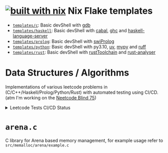 # [![built with nix](https://builtwithnix.org/badge.svg)](https://builtwithnix.org) Nix Flake templates
* [`templates/c`](../templates/c/flake.nix): Basic devShell with [gdb](https://sourceware.org/gdb/)
* [`templates/haskell`](../templates/haskell/flake.nix): Basic devShell with [cabal](https://www.haskell.org/cabal/), [ghc](https://www.haskell.org/ghc/) and [haskell-language-server](https://wiki.haskell.org/Haskell-language-server)
* [`templates/prolog`](../templates/prolog/flake.nix): Basic devShell with [swiProlog](https://www.swi-prolog.org/)
* [`templates/python`](../templates/python/flake.nix): Basic devShell with py3.10, [uv](https://github.com/astral-sh/uv), [mypy](https://github.com/python/mypy) and [ruff](https://github.com/astral-sh/ruff)
* [`templates/rust`](../templates/rust/flake.nix): Basic devShell with [rustToolchain](https://rust-lang.github.io/rustup/concepts/toolchains.html) and [rust-analyser](https://rust-analyzer.github.io/)

# Data Structures / Algorithms
Implementations of various leetcode problems in (C/C++/Haskell/Prolog/Python/Rust) with automated testing using CI/CD. (atm I'm working on the [Neetcode Blind 75](https://neetcode.io/practice))

<details>
<summary>Leetcode Tests CI/CD Status</summary>
<br>

[![Leetcode C/C++ Tests](https://github.com/SauravMaheshkar/playground/actions/workflows/leetcode-c-tests.yml/badge.svg)](https://github.com/SauravMaheshkar/playground/actions/workflows/leetcode-c-tests.yml) [![Leetcode Prolog Tests](https://github.com/SauravMaheshkar/playground/actions/workflows/leetcode-prolog-tests.yml/badge.svg)](https://github.com/SauravMaheshkar/playground/actions/workflows/leetcode-prolog-tests.yml) [![Leetcode Python Tests](https://github.com/SauravMaheshkar/playground/actions/workflows/leetcode-python-tests.yml/badge.svg)](https://github.com/SauravMaheshkar/playground/actions/workflows/leetcode-python-tests.yml) [![Leetcode Rust Tests](https://github.com/SauravMaheshkar/playground/actions/workflows/leetcode-rust-tests.yml/badge.svg)](https://github.com/SauravMaheshkar/playground/actions/workflows/leetcode-rust-tests.yml) [![Leetcode Haskell Tests](https://github.com/SauravMaheshkar/playground/actions/workflows/leetcode-haskell-tests.yml/badge.svg)](https://github.com/SauravMaheshkar/playground/actions/workflows/leetcode-haskell-tests.yml)
</details>

# `arena.c`
C library for Arena based memory management, for example usage refer to `src/memalloc/arena/example.c`
